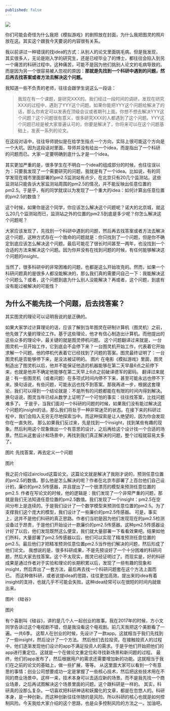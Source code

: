 ```yaml
---
published: false
---
```

![]({{site.baseurl}}/images/24/1.jpeg)

你们可能会奇怪为什么我把《模拟游戏》的剧照放在封面，为什么我把图灵的照片放在这。其实这个跟我今天要说的内容很有关系。

我以前讲过一种错误的找idea的方式：从别人的论文里面挑毛病。但是我发现，其实很多人，无论是刚入学的研究生，还是已经毕业了的博士，都往往会陷入到另一个痛苦的科研过程中。这种痛苦，可能不是因为他们挑别人论文的毛病导致的。而是因为另一个很容易被人忽视的原因：**那就是先找到一个科研中遇到的问题，然后再去找答案或者方法去解决这个问题。**

我知道一些不负责的老师，往往会跟学生说这么一段话：


> 我现在有一个课题，是研究XXX的。我们经过一段时间的调研，发现在研究XXX的过程中，遇到了YYY这个问题。如果你能把YYY这个问题给解决了的话，那么你肯定可以发表在顶级会议或者期刊上面。你想不想去解决YYY这个问题？这个问题很有意义，很多研究XXX的人都遇到了这个问题。YYY这个问题已经是被大家普遍认可的，你要是解决了，你将来可以在这个问题基础上，发表一系列的论文。


在这段对话中，往往导师貌似是在给学生指点一个方向，实际上很可能这个方向是一个大坑。因为这段话对里面，导师并没有给出一个idea，而是指出了一个科研的问题而已。大家一定要明确到底什么才是一个idea。

其实更加严重的是，很多学生在不明白一个idea的组成部分的时候，也往往误以为：只要我发现了一个需要研究的问题，我就是有了一个idea。比如说，有的同学发现在城市里面部署的pm2.5监测站有点少，在北京只有20几个监测站。这些监测站只能告诉大家监测站周围的pm2.5的情况，并不能反映出任意位置的pm2.5。于是乎，有的同学就误以为发现了一个重大的idea：如何计算出任意位置的pm2.5的数值？

这个时候，如果你是这个同学，你应该怎么解决这个问题呢？诺大的北京城，就这么20几个监测站而已，监测站之外的位置的pm2.5到底是多少呢？你怎么解决这个问题呢？

大家应该发现了，先找到一个科研中遇到的问题，然后再去找答案或者方法去解决这个问题，这种方式存在一个致命的问题就是：你只找到了一个问题，但是你不确定到底应该怎么解决这个问题。最后可能花了很长时间甚至一两年，也没找到一个合适的方法来解决这个问题。因为你并没有在找到问题的时候，有任何能够解决这个问题的insight。

当然了，很多科研中的非常困难的问题，也都是这么开始攻克的。然而，如果一个科研问题真的是很多人都没能解决的，那么我们真的需要问自己一下：我能解决这个问题么？或者，这个问题到底为什么别人没能解决？再或者，这个问题，到底有没有能过被解决的可能性？


## 为什么不能先找一个问题，后去找答案？


其实图灵的理论可以证明我说的是正确的。

如果大家学过计算理论的话，应该了解到当年图灵在研制计算机（图灵机）之前，他先做了大量的理论工作。基于这些理论，他才有信心制造出计算机。而他提出的这些众多的理论中，最关键的就是图灵停机问题。
这个问题翻译过来就是，一台图灵机一旦开始工作，它到底会不会停下来？一台图灵机开始工作，代表着它开始求解一个问题。他的停机代表着它已经找到了问题的答案。图灵最终证明了：一台图灵机是否能够停下来，是没法被证明的。
图片
在电影《模拟游戏》里面，图灵制造出了图灵机以后，他并不能保证他造的机器能够在第二天早晨6点之前停下来，也就是他并不确定他能够在第二天早上6点之前破译德军的密码。
翻译过来就是：有一些图灵机（或者问题）在多项式时间内停不下来，甚至可能永远也停不下来。换句话说，有些问题，可能永远也找不到答案。那我再进一步，根据这套理论，我们可以得到一个结论就是：不是所有的问题都能在有限的时间内得到解决。
换句话说，图灵当年已经从数学上证明了一个可怕的事实：往往找答案，比找问题难多了。
于是乎，当我们面对一个科研的问题的时候，如果我们没有能过解决这个问题的insight的话，那么我们将处于一种非常迷茫的状态。在接下来的科研过程中，我们会陷入无穷无尽地探索当中。而这种探索是让人绝望的，因为你会发现你在一直失败。
那么如果我们反过来，先是找到一个insight，找到某些有趣的现象。然后利用这个现象做出一个有意思的设计，之后再给这个设计找一个合适的场景。然后从这套设计和场景中，再找到我们真正解决的问题，整个过程就容易太多了。

图片
先找答案，再去定义一个问题

图片


我之前介绍过aircloud这篇论文。这篇论文就是解决了我刚才说的，预测任意位置的pm2.5的数值。那么他是怎么解决的呢？作者在北京市部署了上百台他们自己设计的，廉价的pm2.5传感器，并且提出了一个很漂亮的模型来预测任意位置的pm2.5.
作者在写论文的时候，他的逻辑是：我们发现了一个非常严重的问题，那就是我们无法知道任意位置的pm2.5数值。我们发现了一个insight：pm2.5在空间分布上是连续的。于是我们设计了一个数学模型来预测任意位置的pm2.5。为了支撑我们这个庞大的模型，我们设计了一些廉价的pm2.5传感器。
可是，事实上，这并不是他们科研的真正思路。作者们当初是因为他们发现现在的pm2.5检测设备过于昂贵，于是他们开始设计一款廉价的pm2.5传感器。这种pm2.5传感器设计好了以后，他们发现既然这么便宜，我们就大量部署一下看看效果吧。结果如他们所料，大量部署了pm2.5传感器以后，他们可以实现了精准预测任意位置的pm2.5。最后他们才把精准预测任意位置pm2.5当作他们解决的问题，然后形成了他们论文。
我想说的是，很多科研成果，不是先预设好了一个十分困难的科研问题，然后大家去找答案。这个不太现实，图灵已经证明过了。而现实是，好的科研成果是通过作者对于实验和理论的长期积累以后，发现了一些有趣的现象和insight，然后弄出了一套方法，最后再去找一个科研问题套在这个方法上面而已。
而这种做科研，或者说提idea的思路，往往更加高效。提出来的idea有着insight的支持，也就几乎不可能会失败。这种idea经常可以在很短的时间内就做出来。

图片
《硅谷》

图片


有个喜剧叫《硅谷》，讲的是几个人一起创业的故事。我在2017年的时候，方小文同学告诉过这个电视剧不错，但是我没看这个电视剧。前几天我把这个美剧看了一遍。一共6季。
这帮人在创业的时候，先设计了一款app。这就相当于我们先找到了一些insight，然后设计了一个方法。
然后他们去拉投资。在接触投资人的过程中，他们逐渐发现他们设计的app不满足投资人的需求。于是乎他们开始把他们的app进行重定位。这就是一个在做论文重定位和寻找新场景和新问题的过程。
最终，他们的app发布了，然后根据用户的需求还需要增加新的功能。这就相当于我们在之前的论文的基础上，做一些扩展，等等。
从这里面大家可以看到一个有意思的事情：创业公司想要成功一定是掌握了一些核心技术，然后把这些技术用在不同的商业场景中。这样一来，技术本身可以去适应新的场景。而不是我先找一个商业场景，之后再试图解决这个场景里面的问题。这个跟科研是一样的。
其实，科研真的没那么复杂。一切喜欢把科研神话和妖魔化的文章，都是在忽悠人的。科研本身，是一种创新。而这种创新往往伴随的是风险。所以科研的核心也就是如何控制风险。今天我给大家介绍的这个思路，也是众多控制风险的方法之一。加油吧。
